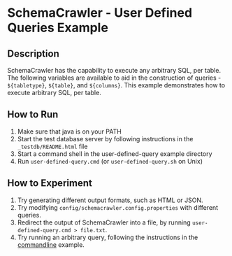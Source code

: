 # SchemaCrawler - User Defined Queries Example

## Description

SchemaCrawler has the capability to execute any arbitrary SQL, per table. The
following variables are available to aid in the construction of queries -
`${tabletype}`, `${table}`, and `${columns}`. This example demonstrates how to
execute arbitrary SQL, per table.

## How to Run
1. Make sure that java is on your PATH
2. Start the test database server by following instructions in the `_testdb/README.html` file
3. Start a command shell in the user-defined-query example directory 
4. Run `user-defined-query.cmd` (or `user-defined-query.sh` on Unix) 

## How to Experiment
1. Try generating different output formats, such as HTML or JSON. 
2. Try modifying `config/schemacrawler.config.properties` with different queries. 
3. Redirect the output of SchemaCrawler into a file, by running `user-defined-query.cmd > file.txt`. 
4. Try running an arbitrary query, following the instructions in the [commandline](../commandline/commandline-readme.html) example. 
